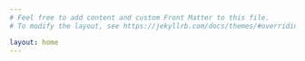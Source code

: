 ```yaml
---
# Feel free to add content and custom Front Matter to this file.
# To modify the layout, see https://jekyllrb.com/docs/themes/#overriding-theme-defaults

layout: home
---
```

<style type="text/css">
border: 2px solid #65C8FF;
}

.button1:hover {
  background-color: #65C8FF;
  color: white;
}



</head>
<body>

write here
or
<button class="button button1" onclick="window.location='https://google.com'"/>
</style>
</body>
</html>

